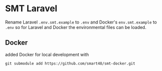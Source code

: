 # SMT Laravel 

Rename Laravel `.env.smt.example` to `.env` and Docker's `env.smt.example` to `.env` so for Laravel and Docker the environmental files can be loaded.

## Docker

added Docker for local development with

```
git submodule add https://github.com/smart48/smt-docker.git
```